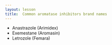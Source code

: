 ```yaml
---
layout: lesson
title:  Common aromatase inhibitors brand names 
---
```


* Anastrazole (Arimidex)
* Exemestane (Aromasin)
* Letrozole (Femara)


